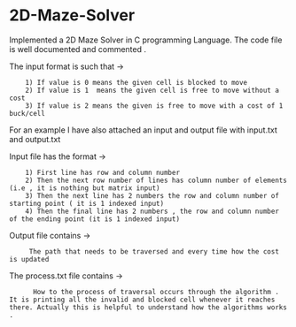 # 2D-Maze-Solver

Implemented a 2D Maze Solver in C programming Language. The code file is well documented and commented  .

The input format is such that ->



        1) If value is 0 means the given cell is blocked to move
        2) If value is 1  means the given cell is free to move without a cost
        3) If value is 2 means the given is free to move with a cost of 1 buck/cell
        


For an example I have also attached an input and output file with input.txt and output.txt

Input file has the format ->

        1) First line has row and column number 
        2) Then the next row number of lines has column number of elements (i.e , it is nothing but matrix input)
        3) Then the next line has 2 numbers the row and column number of starting point ( it is 1 indexed input)
        4) Then the final line has 2 numbers , the row and column number of the ending point (it is 1 indexed input) 

Output file contains ->

         The path that needs to be traversed and every time how the cost is updated 
         
         
         
The process.txt file contains -> 
          
          How to the process of traversal occurs through the algorithm . It is printing all the invalid and blocked cell whenever it reaches there. Actually this is helpful to understand how the algorithms works .           
        
